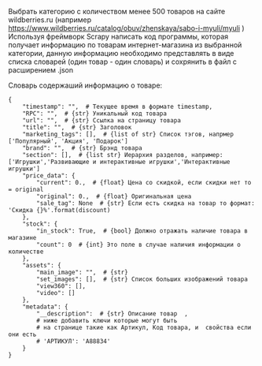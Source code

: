 Выбрать категорию с количеством менее 500 товаров на сайте wildberries.ru (например https://www.wildberries.ru/catalog/obuv/zhenskaya/sabo-i-myuli/myuli )
Используя фреймворк Scrapy написать код программы, которая получает информацию по товарам интернет-магазина из выбранной категории, данную информацию необходимо представлять в виде списка словарей (один товар - один словарь) и сохрянить в файл с расширением .json
 
 
Словарь содержаший информацию о товаре:
```
{
    "timestamp": "",  # Текущее время в формате timestamp,
    "RPC": "",  # {str} Уникальный код товара
    "url": "",  # {str} Ссылка на страницу товара
    "title": "",  # {str} Заголовок
    "marketing_tags": [],  # {list of str} Список тэгов, напрмер ['Популярный', 'Акция', 'Подарок']
    "brand": "",  # {str} Брэнд товара
    "section": [],  # {list str} Иерархия разделов, например: ['Игрушки','Развивающие и интерактивные игрушки','Интерактивные игрушки']
    "price_data": {
        "current": 0.,  # {float} Цена со скидкой, если скидки нет то = original
        "original": 0.,  # {float} Оригинальная цена
        "sale_tag": None  # {str} Если есть скидка на товар то формат: 'Скидка {}%'.format(discount)
    },
    "stock": {
        "in_stock": True,  # {bool} Должно отражать наличие товара в магазине
        "count": 0  # {int} Это поле в случае наличия информации о количестве
    },
    "assets": {
        "main_image": "",  # {str}
        "set_images": [],  # {str} Список больших изображений товара
        "view360": [],
        "video": []
    },
    "metadata": {
        "__description":  # {str} Описание товар  ,
        # ниже добавить ключи которые могут быть
        # на странице такие как Артикул, Код товара, и  свойства если они есть
        # 'АРТИКУЛ': 'A88834'
    }
}
```
